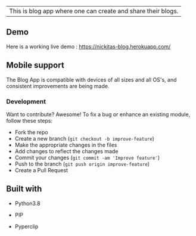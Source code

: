 

<table>
<tr>
<td>
This is blog app where one can create and share their blogs.
</td>
</tr>
</table>

## Demo
Here is a working live demo : https://nickitas-blog.herokuapp.com/

## Mobile support
The Blog App is compatible with devices of all sizes and all OS's, and consistent improvements are being made.

### Development

Want to contribute? Awesome!
To fix a bug or enhance an existing module, follow these steps:
- Fork the repo
- Create a new branch (`git checkout -b improve-feature`)
- Make the appropriate changes in the files
- Add changes to reflect the changes made
- Commit your changes (`git commit -am 'Improve feature'`)
- Push to the branch (`git push origin improve-feature`)
- Create a Pull Request

## Built with
- Python3.8

 - PIP

 - Pyperclip